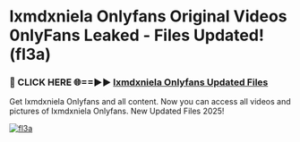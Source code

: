# Ixmdxniela Onlyfans Original Videos 0nlyFans Leaked - Files Updated! (fl3a)

<h3>🔴 CLICK HERE 🌐==►► <a href="https://tinyurl.com/2m67pmp6" rel="nofollow">Ixmdxniela Onlyfans Updated Files</a></h3>

Get Ixmdxniela Onlyfans and all content. Now you can access all videos and pictures of Ixmdxniela Onlyfans. New Updated Files 2025!

[![fl3a](https://i.imgur.com/H4QAA4z.gif)](https://tinyurl.com/2m67pmp6)